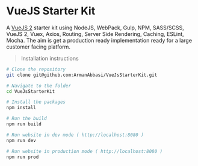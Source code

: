 # VueJS Starter Kit

A <a href="https://vuejs.org/">VueJS 2</a> starter kit using NodeJS, WebPack, Gulp, NPM, SASS/SCSS, VueJS 2, Vuex, Axios, Routing, Server Side Rendering, Caching, ESLint, Mocha. The aim is get a production ready implementation ready for a large customer facing platform.

>Installation instructions

``` bash
# Clone the repository
git clone git@github.com:ArmanAbbasi/VueJsStarterKit.git

# Navigate to the folder
cd VueJsStarterKit

# Install the packages
npm install

# Run the build
npm run build

# Run website in dev mode ( http://localhost:8080 )
npm run dev

# Run website in production mode ( http://localhost:8080 )
npm run prod
```